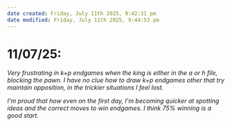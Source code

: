 ```yaml
---
date created: Friday, July 11th 2025, 9:42:31 pm
date modified: Friday, July 11th 2025, 9:44:53 pm
---
```


# 11/07/25:

*Very frustrating in k+p endgames when the king is either in the a or h file, blocking the pawn. I have no clue how to draw k+p endgames other that try maintain opposition, in the trickier situations I feel lost.*

*I'm proud that how even on the first day, I'm becoming quicker at spotting ideas and the correct moves to win endgames. I think 75% winning is a good start.*

